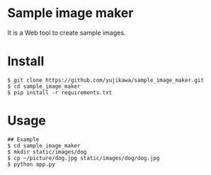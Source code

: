 # Sample image maker

It is a Web tool to create sample images.

# Install

```
$ git clone https://github.com/yujikawa/sample_image_maker.git
$ cd sample_image_maker
$ pip install -r requirements.txt
```

# Usage
```
## Example
$ cd sample_image_maker
$ mkdir static/images/dog
$ cp ~/picture/dog.jpg static/images/dog/dog.jpg
$ python app.py
```
